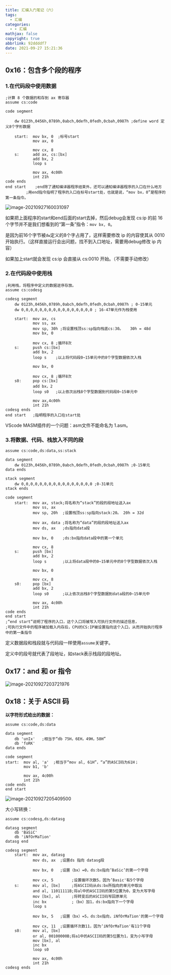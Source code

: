 ```yaml
---
title: 汇编入门笔记（六）
tags:
  - 汇编
categories:
  - - 汇编
mathjax: false
copyright: true
abbrlink: 92ddddf7
date: 2021-09-27 15:21:36
---
```


## 0x16：包含多个段的程序

### 1.在代码段中使用数据

<!--more-->

```assembly
;计算 8 个数据的和存到 ax 寄存器
assume cs:code 

code segment 

	dw 0123h,0456h,0789h,0abch,0defh,0fedh,0cbah,0987h ;define word 定义8个字形数据

	start:	mov bx, 0  ;标号start
			mov ax, 0  
			
			mov cx, 8
	s:		add ax, cs:[bx]
			add bx, 2
			loop s 
			
			mov ax, 4c00h 
			int 21h 
code ends
end start    ;end除了通知编译器程序结束外，还可以通知编译器程序的入口在什么地方
	     ;用end指令指明了程序的入口在标号start处，也就是说，“mov bx，0”是程序的第一条指令。
```

![image-20210927160031097](汇编入门笔记（六）/image-20210927160031097.png)

如果把上面程序的start和end后面的start去掉，然后debug会发现 cs:ip 的前 16 个字节并不是我们想看到的“第一条”指令：`mov bx, 0`。

是因为前16个字节被`dw`定义的8个字占用了，这样需要修改 ip 的内容使其从 0010 开始执行。（这样直接运行会出问题，找不到入口地址，需要用debug修改 ip 内容）

如果加上start就会发现 cs:ip 会直接从 cs:0010 开始。（不需要手动修改）

### 2.在代码段中使用栈

```assembly
;利用栈，将程序中定义的数据逆序存放。
assume cs:codesg 

codesg segment 
	dw 0123h,0456h,0789h,0abch,0defh,0fedh,0cbah,0987h ; 0-15单元
	dw 0,0,0,0,0,0,0,0,0,0,0,0,0,0,0,0 ; 16-47单元作为栈使用
			
	start:	mov ax, cs 
			mov ss, ax 
			mov sp, 30h ;将设置栈顶ss:sp指向栈底cs:30。   30h = 48d
			mov bx, 0
			
			mov cx, 8 ;循环8次
	s:		push cs:[bx]
			add bx, 2
			loop s    ;以上将代码段0~15单元中的8个字型数据依次入栈
			
			mov bx, 0
			
			mov cx, 8 ;循环8次
	s0:		pop cs:[bx]		
			add bx，2
			loop s0   ;以上依次出栈8个字型数据到代码段0~15单元中
			
			mov ax,4c00h 
			int 21h 
codesg ends 
end start	;指明程序的入口在start处
```

VScode MASM插件的一个问题：asm文件不能命名为 1.asm。

### 3.将数据、代码、栈放入不同的段

```assembly
assume cs:code,ds:data,ss:stack 

data segment 
	dw 0123h,0456h,0789h,0abch,0defh,0fedh,0cbah,0987h ;0-15单元
data ends 

stack segment 
	dw 0,0,0,0,0,0,0,0,0,0,0,0,0,0,0,0 ;0-31单元
stack ends 

code segment 
	start:	mov ax, stack;将名称为“stack”的段的段地址送入ax
			mov ss, ax
			mov sp, 20h  ;设置栈顶ss:sp指向stack:20。 20h = 32d
			
			mov ax, data ;将名称为“data”的段的段地址送入ax
			mov ds, ax   ;ds指向data段
			
			mov bx, 0    ;ds:bx指向data段中的第一个单元
			
			mov cx, 8
	s:	    push [bx]
			add bx, 2
			loop s       ;以上将data段中的0~15单元中的8个字型数据依次入栈
			
			mov bx, 0
			
			mov cx, 8
	s0:		pop [bx]
			add bx, 2
			loop s0      ;以上依次出栈8个字型数据到data段的0~15单元中
			
			mov ax, 4c00h 
			int 21h 
code ends
end start
;“end start”说明了程序的入口，这个入口将被写入可执行文件的描述信息，
;可执行文件中的程序被加载入内存后，CPU的CS:IP被设置指向这个入口，从而开始执行程序中的第一条指令
```

定义数据段和栈段就与代码段一样使用`assume`关键字。

定义中的段号就代表了段地址，如stack表示栈段的段地址。

## 0x17：and 和 or 指令

![image-20210927203721976](汇编入门笔记（六）/image-20210927203721976.png)

## 0x18：关于 ASCII 码

**以字符形式给出的数据：**

```assembly
assume cs:code,ds:data 

data segment 
	db 'unIx'   ;相当于“db 75H，6EH，49H，58H”
	db 'foRK'
data ends 

code segment
start:	mov al, 'a'  ;相当于“mov al, 61H”，“a”的ASCI码为61H；
		mov b1, 'b'
		
		mov ax, 4c00h 
		int 21h 
code ends
end start
```

![image-20210927205409500](汇编入门笔记（六）/image-20210927205409500.png)

大小写转换：

```assembly
assume cs:codesg,ds:datasg 

datasg segment 
	db 'BaSiC'
	db 'iNfOrMaTion'
datasg end

codesg segment 
	start:	mov ax, datasg 
			mov ds, ax	;设置ds 指向 datasg段
		
			mov bx, 0	;设置（bx）=0，ds:bx指向’BaSic’的第一个字母
			
			mov cx, 5     	 ;设置循环次数5，因为’Basic'有5个字母
	s:		mov al, [bx]     ;将ASCII码从ds:bx所指向的单元中取出
			and al, 11011111B;将al中的ASCII码的第5位置为0，变为大写字母
			mov [bx], al	 ;将转变后的ASCII码写回原单元
			inc bx		     ;（bx）加1，ds:bx指向下一个字母
			loop s 
			
			mov bx, 5	;设置（bx）=5，ds:bx指向，iNfOrMaTion'的第一个字母
			
			mov cx, 11	;设置循环次数11，因为‘iNfOrMaTion'有11个字母
	s0:		mov al, [bx]
			or al, 00100000B;将a1中的ASCII码的第5位置为1，变为小写字母
			mov [bx], al 
			inc bx
			loop s0
			
			mov ax, 4c00h 
			int 21h 
codesg ends
```

